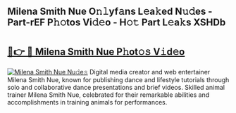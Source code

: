 ## Milena Smith Nue O𝚗𝚕yf𝚊ns L𝚎a𝚔ed N𝚞𝚍es - Part-rEF P𝚑𝚘tos Vi𝚍𝚎o - H𝚘𝚝 Part L𝚎a𝚔s XSHDb

# <h2><a href="http://kf4hzjy.oniu.top/?m=Milena+Smith+Nue">🔗👉 🔴 Milena Smith Nue P𝚑ot𝚘𝚜 V𝚒d𝚎o</a></h2>

[![Milena Smith Nue Nu𝚍e𝚜](https://i.imgur.com/0qMVB7G.gif)](http://kf4hzjy.oniu.top/?m=Milena+Smith+Nue)
Digital media creator and web entertainer Milena Smith Nue, known for publishing dance and lifestyle tutorials through solo and collaborative dance presentations and brief videos. Skilled animal trainer Milena Smith Nue, celebrated for their remarkable abilities and accomplishments in training animals for performances.  
